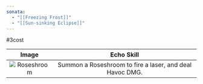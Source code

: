 ```yaml
---
sonata:
  - "[[Freezing Frost]]"
  - "[[Sun-sinking Eclipse]]"
---
```

#3cost

|                                         Image                                         |                        Echo Skill                        |
| :-----------------------------------------------------------------------------------: | :------------------------------------------------------: |
| ![Roseshroom](https://img.game8.co/3885652/20f61fb6d5ac418a1a44eb467c7f6dfa.png/show) | Summon a Roseshroom to fire a laser, and deal Havoc DMG. |

